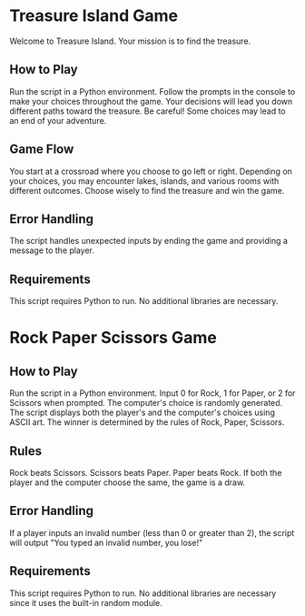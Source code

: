 # Treasure Island Game

Welcome to Treasure Island.
Your mission is to find the treasure.

## How to Play
Run the script in a Python environment.
Follow the prompts in the console to make your choices throughout the game.
Your decisions will lead you down different paths toward the treasure.
Be careful! Some choices may lead to an end of your adventure.

## Game Flow
You start at a crossroad where you choose to go left or right.
Depending on your choices, you may encounter lakes, islands, and various rooms with different outcomes.
Choose wisely to find the treasure and win the game.

## Error Handling
The script handles unexpected inputs by ending the game and providing a message to the player.

## Requirements
This script requires Python to run. No additional libraries are necessary.

# Rock Paper Scissors Game

## How to Play
Run the script in a Python environment.
Input 0 for Rock, 1 for Paper, or 2 for Scissors when prompted.
The computer's choice is randomly generated.
The script displays both the player's and the computer's choices using ASCII art.
The winner is determined by the rules of Rock, Paper, Scissors.

## Rules
Rock beats Scissors.
Scissors beats Paper.
Paper beats Rock.
If both the player and the computer choose the same, the game is a draw.

## Error Handling
If a player inputs an invalid number (less than 0 or greater than 2), the script will output "You typed an invalid number, you lose!"

## Requirements
This script requires Python to run. No additional libraries are necessary since it uses the built-in random module.
